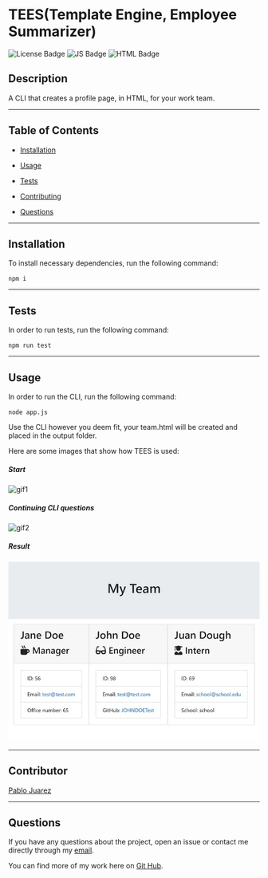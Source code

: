 
  # TEES(Template Engine, Employee Summarizer)
  ![License Badge](https://img.shields.io/badge/License-MIT-blue) ![JS Badge](https://img.shields.io/badge/JavaScript-64.8%25-yellow)
  ![HTML Badge](https://img.shields.io/badge/HTML-35.2%25-red)
  ## Description

  A CLI that creates a profile page, in HTML, for your work team.

---
  ## Table of Contents
  
  * [Installation](#installastion)

  * [Usage](#usage)

  * [Tests](#tests)

  * [Contributing](#contributing)

  * [Questions](#questions)

---
  ## Installation

  To install necessary dependencies, run the following command:
  
   ```
   npm i
   ```

---  
  ## Tests
  In order to run tests, run the following command:

   ```
   npm run test
   ```

---
  ## Usage
 
  In order to run the CLI, run the following command:

```
node app.js
```
Use the CLI however you deem fit, your team.html will be created and placed in the output folder.

Here are some images that show how TEES is used:
  ##### Start
![gif1](https://media.giphy.com/media/1EAyWkQPWRqA0CnrLN/giphy.gif)
  ##### Continuing CLI questions
![gif2](https://media.giphy.com/media/GqbDMZQqMkgWwJLNOA/giphy.gif)
  ##### Result
![result](assets\media\exampleTEES_.jpg)

---  
  ## Contributor

  [Pablo Juarez](https://github.com/pabloivanjuarez)   

  
---  
  ## Questions
  
  If you have any questions about the project, open an issue or contact me directly through my [email](mailto:weekdaypablo@gmail.com).

  You can find more of my work here on [Git Hub](https://github.com/pabloivanjuarez).

